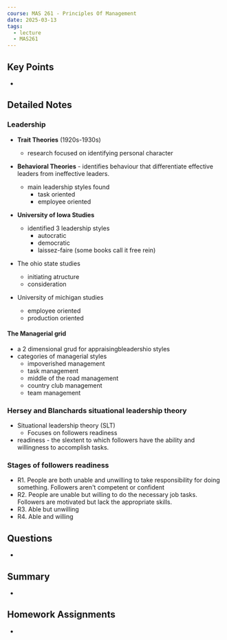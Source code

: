 ```yaml
---
course: MAS 261 - Principles Of Management
date: 2025-03-13
tags:
  - lecture
  - MAS261
---
```


## Key Points
- 

## Detailed Notes

### Leadership 

-  **Trait Theories** (1920s-1930s)
	- research focused on identifying personal character

- **Behavioral Theories** - identifies behaviour that differentiate effective leaders from ineffective leaders.
	- main leadership styles found
		- task oriented 
		- employee oriented

- **University of Iowa Studies**
	- identified 3 leadership styles
		- autocratic 
		- democratic 
		- laissez-faire (some books call it free rein) 

- The ohio state studies
	- initiating atructure
	- consideration 

- University of michigan studies
	- employee oriented
	- production oriented

#### The Managerial grid

- a 2 dimensional grud for appraisingbleadershio styles
- categories of managerial styles
	- impoverished management
	- task management
	- middle of the road management
	- country club management
	- team management

### Hersey and Blanchards situational leadership theory

- Situational leadership theory (SLT)
	- Focuses on followers readiness
- readiness - the slextent to which followers have the ability and willingness to accomplish tasks.

### Stages of followers readiness

- R1. People are both unable and unwilling to take responsibility for doing something. Followers aren't competent or confident
- R2. People are unable but willing to do the necessary job tasks. Followers are motivated but lack the appropriate skills.
- R3. Able but unwilling
- R4. Able and willing














## Questions
- 

## Summary
- 

## Homework Assignments
-